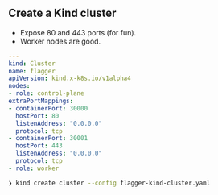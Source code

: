 ## Create a Kind cluster


* Expose 80 and 443 ports (for fun).
* Worker nodes are good.

```yaml
---
kind: Cluster
name: flagger
apiVersion: kind.x-k8s.io/v1alpha4
nodes:
- role: control-plane
extraPortMappings:
- containerPort: 30000
  hostPort: 80
  listenAddress: "0.0.0.0"
  protocol: tcp
- containerPort: 30001
  hostPort: 443
  listenAddress: "0.0.0.0"
  protocol: tcp
- role: worker
```

```bash
❯ kind create cluster --config flagger-kind-cluster.yaml
```
